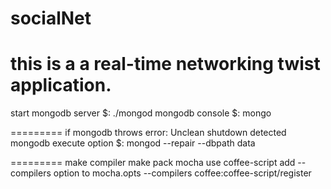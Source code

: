 socialNet
=========
this is a a real-time networking twist application.
========
start mongodb server $: ./mongod
mongodb console $: mongo

=========
if mongodb throws error: Unclean shutdown detected mongodb
execute option $: mongod --repair --dbpath data

=========
make compiler
make pack
mocha use coffee-script add --compilers option to mocha.opts
--compilers coffee:coffee-script/register
